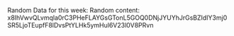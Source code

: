 Random Data for this week: Random content: x8IhVwvQLvmqla0rC3PHeFLAYGsGTonL5GOQ0DNjJYUYhJrGsBZIdIY3mj0SR5LjoTEupfF8lDvsPtYLHk5ymHul6V23l0V8PRvn
